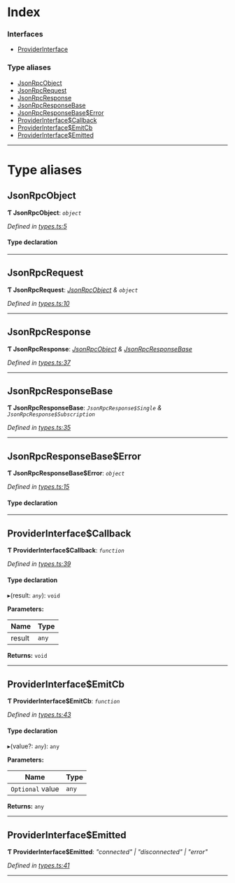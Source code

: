 

# Index

### Interfaces

* [ProviderInterface](../interfaces/_types_.providerinterface.md)

### Type aliases

* [JsonRpcObject](_types_.md#jsonrpcobject)
* [JsonRpcRequest](_types_.md#jsonrpcrequest)
* [JsonRpcResponse](_types_.md#jsonrpcresponse)
* [JsonRpcResponseBase](_types_.md#jsonrpcresponsebase)
* [JsonRpcResponseBase$Error](_types_.md#jsonrpcresponsebase_error)
* [ProviderInterface$Callback](_types_.md#providerinterface_callback)
* [ProviderInterface$EmitCb](_types_.md#providerinterface_emitcb)
* [ProviderInterface$Emitted](_types_.md#providerinterface_emitted)

---

# Type aliases

<a id="jsonrpcobject"></a>

##  JsonRpcObject

**Ƭ JsonRpcObject**: *`object`*

*Defined in [types.ts:5](https://github.com/polkadot-js/api/blob/516e116/packages/rpc-provider/src/types.ts#L5)*

#### Type declaration

___
<a id="jsonrpcrequest"></a>

##  JsonRpcRequest

**Ƭ JsonRpcRequest**: *[JsonRpcObject](_types_.md#jsonrpcobject) & `object`*

*Defined in [types.ts:10](https://github.com/polkadot-js/api/blob/516e116/packages/rpc-provider/src/types.ts#L10)*

___
<a id="jsonrpcresponse"></a>

##  JsonRpcResponse

**Ƭ JsonRpcResponse**: *[JsonRpcObject](_types_.md#jsonrpcobject) & [JsonRpcResponseBase](_types_.md#jsonrpcresponsebase)*

*Defined in [types.ts:37](https://github.com/polkadot-js/api/blob/516e116/packages/rpc-provider/src/types.ts#L37)*

___
<a id="jsonrpcresponsebase"></a>

##  JsonRpcResponseBase

**Ƭ JsonRpcResponseBase**: *`JsonRpcResponse$Single` & `JsonRpcResponse$Subscription`*

*Defined in [types.ts:35](https://github.com/polkadot-js/api/blob/516e116/packages/rpc-provider/src/types.ts#L35)*

___
<a id="jsonrpcresponsebase_error"></a>

##  JsonRpcResponseBase$Error

**Ƭ JsonRpcResponseBase$Error**: *`object`*

*Defined in [types.ts:15](https://github.com/polkadot-js/api/blob/516e116/packages/rpc-provider/src/types.ts#L15)*

#### Type declaration

___
<a id="providerinterface_callback"></a>

##  ProviderInterface$Callback

**Ƭ ProviderInterface$Callback**: *`function`*

*Defined in [types.ts:39](https://github.com/polkadot-js/api/blob/516e116/packages/rpc-provider/src/types.ts#L39)*

#### Type declaration
▸(result: *`any`*): `void`

**Parameters:**

| Name | Type |
| ------ | ------ |
| result | `any` |

**Returns:** `void`

___
<a id="providerinterface_emitcb"></a>

##  ProviderInterface$EmitCb

**Ƭ ProviderInterface$EmitCb**: *`function`*

*Defined in [types.ts:43](https://github.com/polkadot-js/api/blob/516e116/packages/rpc-provider/src/types.ts#L43)*

#### Type declaration
▸(value?: *`any`*): `any`

**Parameters:**

| Name | Type |
| ------ | ------ |
| `Optional` value | `any` |

**Returns:** `any`

___
<a id="providerinterface_emitted"></a>

##  ProviderInterface$Emitted

**Ƭ ProviderInterface$Emitted**: *"connected" \| "disconnected" \| "error"*

*Defined in [types.ts:41](https://github.com/polkadot-js/api/blob/516e116/packages/rpc-provider/src/types.ts#L41)*

___

